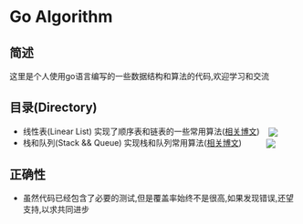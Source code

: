# Go Algorithm
## 简述
这里是个人使用go语言编写的一些数据结构和算法的代码,欢迎学习和交流
## 目录(Directory)
- 线性表(Linear List)
实现了顺序表和链表的一些常用算法([相关博文](https://marcoepsilon.netlify.com/posts/algorithm/linear-list/))&nbsp;&nbsp;&nbsp;&nbsp;<img align="center" src="https://img.shields.io/badge/status-updating-orange.svg" style="display:inline-block; "/>
- 栈和队列(Stack && Queue) 
实现栈和队列常用算法([相关博文](https://marcoepsilon.netlify.com/posts/algorithm/stack_queue/))&nbsp;&nbsp;&nbsp;&nbsp;&nbsp;&nbsp;&nbsp;&nbsp;&nbsp;&nbsp;&nbsp;<img align="center" src="https://img.shields.io/badge/status-draft-yellow.svg" style="display:inline-block; "/>
## 正确性
- 虽然代码已经包含了必要的测试,但是覆盖率始终不是很高,如果发现错误,还望支持,以求共同进步
